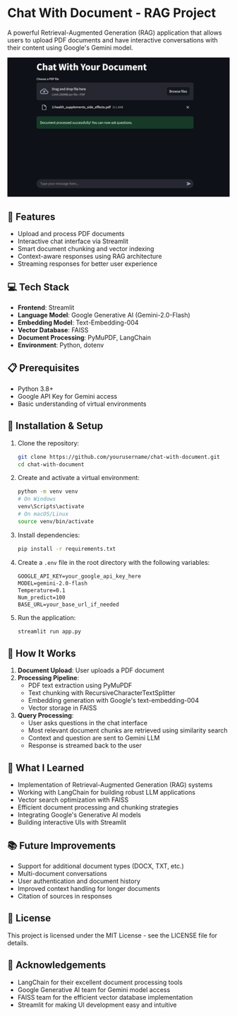 # Chat With Document - RAG Project

A powerful Retrieval-Augmented Generation (RAG) application that allows users to upload PDF documents and have interactive conversations with their content using Google's Gemini model.

![Chat With Document Demo](/ScreenShot/image.png)

## 🚀 Features

- Upload and process PDF documents
- Interactive chat interface via Streamlit
- Smart document chunking and vector indexing
- Context-aware responses using RAG architecture
- Streaming responses for better user experience

## 💻 Tech Stack

- **Frontend**: Streamlit
- **Language Model**: Google Generative AI (Gemini-2.0-Flash)
- **Embedding Model**: Text-Embedding-004
- **Vector Database**: FAISS
- **Document Processing**: PyMuPDF, LangChain
- **Environment**: Python, dotenv

## 📋 Prerequisites

- Python 3.8+
- Google API Key for Gemini access
- Basic understanding of virtual environments

## 🔧 Installation & Setup

1. Clone the repository:
    ```bash
    git clone https://github.com/yourusername/chat-with-document.git
    cd chat-with-document
    ```

2. Create and activate a virtual environment:
    ```bash
    python -m venv venv
    # On Windows
    venv\Scripts\activate
    # On macOS/Linux
    source venv/bin/activate
    ```

3. Install dependencies:
    ```bash
    pip install -r requirements.txt
    ```

4. Create a `.env` file in the root directory with the following variables:
    ```
    GOOGLE_API_KEY=your_google_api_key_here
    MODEL=gemini-2.0-flash
    Temperature=0.1
    Num_predict=100
    BASE_URL=your_base_url_if_needed
    ```

5. Run the application:
    ```bash
    streamlit run app.py
    ```

## 🔄 How It Works

1. **Document Upload**: User uploads a PDF document
2. **Processing Pipeline**:
    - PDF text extraction using PyMuPDF
    - Text chunking with RecursiveCharacterTextSplitter
    - Embedding generation with Google's text-embedding-004
    - Vector storage in FAISS
3. **Query Processing**:
    - User asks questions in the chat interface
    - Most relevant document chunks are retrieved using similarity search
    - Context and question are sent to Gemini LLM
    - Response is streamed back to the user

## 🧠 What I Learned

- Implementation of Retrieval-Augmented Generation (RAG) systems
- Working with LangChain for building robust LLM applications
- Vector search optimization with FAISS
- Efficient document processing and chunking strategies
- Integrating Google's Generative AI models
- Building interactive UIs with Streamlit

## 📚 Future Improvements

- Support for additional document types (DOCX, TXT, etc.)
- Multi-document conversations
- User authentication and document history
- Improved context handling for longer documents
- Citation of sources in responses

## 📄 License

This project is licensed under the MIT License - see the LICENSE file for details.

## 🙏 Acknowledgements

- LangChain for their excellent document processing tools
- Google Generative AI team for Gemini model access
- FAISS team for the efficient vector database implementation
- Streamlit for making UI development easy and intuitive